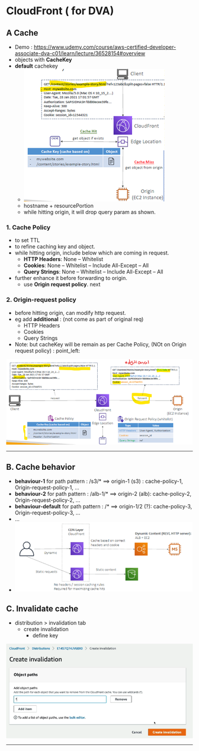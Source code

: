 # CloudFront ( for DVA)
## A Cache
- Demo : https://www.udemy.com/course/aws-certified-developer-associate-dva-c01/learn/lecture/36528154#overview
- objects with **CacheKey**
- **default** cachekey 
  - ![img.png](../99_img/CF/v2/img.png)
  - hostname + resourcePortion
  - while hitting origin, it will drop query param as shown.
### 1. Cache Policy
- to set TTL
- to refine caching key and object. 
- while hitting origin, include below which are coming in request.
  - **HTTP Headers**: None – Whitelist
  - **Cookies**: None – Whitelist – Include All-Except – All
  - **Query Strings**: None – Whitelist – Include All-Except – All
- further enhance it before forwarding to origin.
  - use **Origin request policy**. next

### 2. Origin-request policy
- before hitting origin, can modify http request. 
- eg add **additional** : (not come as part of original req)
  - HTTP Headers
  - Cookies
  - Query Strings
- Note: but cacheKey will be remain as per Cache Policy, (NOt on Origin request policy) : point_left:

![img_1.png](../99_img/CF/v2/img_1.png)

---

## B. Cache behavior
- **behaviour-1** for path pattern : /s3/*     ==> origin-1 (s3) : cache-policy-1, Origin-request-policy-1, ...
- **behaviour-2** for path pattern : /alb-1/*  ==> origin-2 (alb): cache-policy-2, Origin-request-policy-2, ...
- **behaviour-default** for path pattern : /*  ==> origin-1/2 (?): cache-policy-3, Origin-request-policy-3, ...
- ...
- ![img_2.png](../99_img/CF/v2/img_2.png)

## C. Invalidate cache
- distribution > invalidation tab
  - create invalidation
    - define key

![img_3.png](../99_img/CF/v2/img_3.png)

---